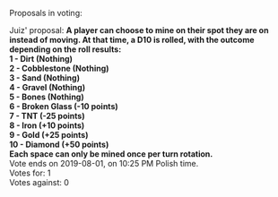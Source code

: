 Proposals in voting:  

Juiz' proposal:
**A player can choose to mine on their spot they are on instead of moving. At that time, a D10 is rolled, with the outcome depending on the roll results:  
1 - Dirt (Nothing)  
2 - Cobblestone (Nothing)  
3 - Sand (Nothing)  
4 - Gravel (Nothing)  
5 - Bones (Nothing)  
6 - Broken Glass (-10 points)  
7 - TNT (-25 points)  
8 - Iron (+10 points)  
9 - Gold (+25 points)  
10 - Diamond (+50 points)  
Each space can only be mined once per turn rotation.**  
Vote ends on 2019-08-01, on 10:25 PM Polish time.  
Votes for: 1  
Votes against: 0  
